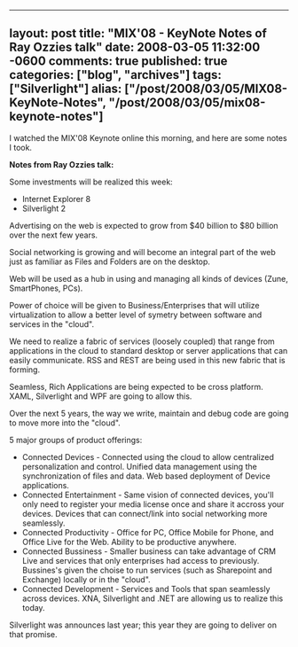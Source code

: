   ---
  layout: post
  title: "MIX'08 - KeyNote Notes of Ray Ozzies talk"
  date: 2008-03-05 11:32:00 -0600
  comments: true
  published: true
  categories: ["blog", "archives"]
  tags: ["Silverlight"]
  alias: ["/post/2008/03/05/MIX08-KeyNote-Notes", "/post/2008/03/05/mix08-keynote-notes"]
  ---
<!-- more -->
<p>I watched the MIX'08 Keynote online this&nbsp;morning, and here are some notes I took.&nbsp;</p>
<p><strong>Notes from Ray Ozzies talk:</strong></p>
<p>Some investments will be realized this week:</p>
<ul>
<li>
<div>Internet Explorer 8</div>
</li>
<li>
<div>Silverlight 2</div>
</li>
</ul>
<p>Advertising on the web is expected to grow from $40 billion to $80 billion over the next few years.</p>
<p>Social networking is growing and will become an integral part of the web just as familiar as Files and Folders are on the desktop.</p>
<p>Web will be used as a hub in using and managing all kinds of devices (Zune, SmartPhones, PCs).</p>
<p>Power of&nbsp;choice will be given to Business/Enterprises that will utilize virtualization to allow a better level of symetry between software and services in the "cloud".</p>
<p>We need to realize a fabric of services (loosely coupled) that range from applications in the cloud to standard desktop or server applications that can easily communicate. RSS and REST are being used in this new fabric that is forming.</p>
<p>Seamless, Rich Applications are being expected to be cross platform. XAML, Silverlight and WPF are going to allow this.</p>
<p>Over the next 5 years, the way we write, maintain and debug code are going to move more into the "cloud".</p>
<p>5 major groups of product offerings:</p>
<ul>
<li>
<div>Connected Devices - Connected using the cloud to allow centralized personalization and control. Unified data management using the synchronization of files and data. Web based deployment of Device applications.</div>
</li>
<li>
<div>Connected Entertainment - Same vision of connected devices, you'll only need to register your media license once and share it accross your devices. Devices that can connect/link into social networking more seamlessly.</div>
</li>
<li>
<div>Connected Productivity - Office for PC, Office Mobile for Phone, and Office Live for the Web. Ability to be productive anywhere.</div>
</li>
<li>
<div>Connected Bussiness - Smaller business can take advantage of CRM Live and services that only enterprises had access to previously. Bussines's given the choise to run services (such as Sharepoint and Exchange) locally or in the "cloud".</div>
</li>
<li>
<div>Connected Development - Services and Tools that span seamlessly across devices. XNA, Silverlight and .NET are allowing us to realize this today.</div>
</li>
</ul>
<p>Silverlight was announces last year; this year they are going to deliver on that promise.</p>
<p>&nbsp;</p>

